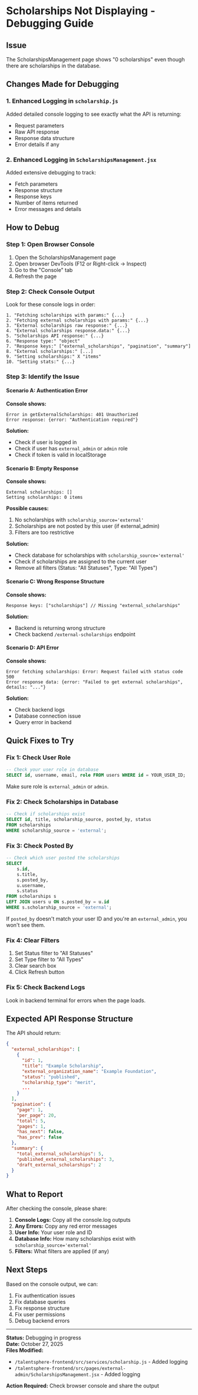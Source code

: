 # Scholarships Not Displaying - Debugging Guide

## Issue
The ScholarshipsManagement page shows "0 scholarships" even though there are scholarships in the database.

## Changes Made for Debugging

### 1. Enhanced Logging in `scholarship.js`
Added detailed console logging to see exactly what the API is returning:
- Request parameters
- Raw API response
- Response data structure
- Error details if any

### 2. Enhanced Logging in `ScholarshipsManagement.jsx`
Added extensive debugging to track:
- Fetch parameters
- Response structure
- Response keys
- Number of items returned
- Error messages and details

## How to Debug

### Step 1: Open Browser Console
1. Open the ScholarshipsManagement page
2. Open browser DevTools (F12 or Right-click → Inspect)
3. Go to the "Console" tab
4. Refresh the page

### Step 2: Check Console Output

Look for these console logs in order:

```
1. "Fetching scholarships with params:" {...}
2. "Fetching external scholarships with params:" {...}
3. "External scholarships raw response:" {...}
4. "External scholarships response.data:" {...}
5. "Scholarships API response:" {...}
6. "Response type:" "object"
7. "Response keys:" ["external_scholarships", "pagination", "summary"]
8. "External scholarships:" [...]
9. "Setting scholarships:" X "items"
10. "Setting stats:" {...}
```

### Step 3: Identify the Issue

#### Scenario A: Authentication Error
**Console shows:**
```
Error in getExternalScholarships: 401 Unauthorized
Error response: {error: "Authentication required"}
```

**Solution:** 
- Check if user is logged in
- Check if user has `external_admin` or `admin` role
- Check if token is valid in localStorage

#### Scenario B: Empty Response
**Console shows:**
```
External scholarships: []
Setting scholarships: 0 items
```

**Possible causes:**
1. No scholarships with `scholarship_source='external'`
2. Scholarships are not posted by this user (if external_admin)
3. Filters are too restrictive

**Solution:**
- Check database for scholarships with `scholarship_source='external'`
- Check if scholarships are assigned to the current user
- Remove all filters (Status: "All Statuses", Type: "All Types")

#### Scenario C: Wrong Response Structure
**Console shows:**
```
Response keys: ["scholarships"] // Missing "external_scholarships"
```

**Solution:**
- Backend is returning wrong structure
- Check backend `/external-scholarships` endpoint

#### Scenario D: API Error
**Console shows:**
```
Error fetching scholarships: Error: Request failed with status code 500
Error response data: {error: "Failed to get external scholarships", details: "..."}
```

**Solution:**
- Check backend logs
- Database connection issue
- Query error in backend

## Quick Fixes to Try

### Fix 1: Check User Role
```sql
-- Check your user role in database
SELECT id, username, email, role FROM users WHERE id = YOUR_USER_ID;
```

Make sure role is `external_admin` or `admin`.

### Fix 2: Check Scholarships in Database
```sql
-- Check if scholarships exist
SELECT id, title, scholarship_source, posted_by, status 
FROM scholarships 
WHERE scholarship_source = 'external';
```

### Fix 3: Check Posted By
```sql
-- Check which user posted the scholarships
SELECT 
    s.id, 
    s.title, 
    s.posted_by, 
    u.username,
    s.status
FROM scholarships s
LEFT JOIN users u ON s.posted_by = u.id
WHERE s.scholarship_source = 'external';
```

If `posted_by` doesn't match your user ID and you're an `external_admin`, you won't see them.

### Fix 4: Clear Filters
1. Set Status filter to "All Statuses"
2. Set Type filter to "All Types"
3. Clear search box
4. Click Refresh button

### Fix 5: Check Backend Logs
Look in backend terminal for errors when the page loads.

## Expected API Response Structure

The API should return:
```json
{
  "external_scholarships": [
    {
      "id": 1,
      "title": "Example Scholarship",
      "external_organization_name": "Example Foundation",
      "status": "published",
      "scholarship_type": "merit",
      ...
    }
  ],
  "pagination": {
    "page": 1,
    "per_page": 20,
    "total": 5,
    "pages": 1,
    "has_next": false,
    "has_prev": false
  },
  "summary": {
    "total_external_scholarships": 5,
    "published_external_scholarships": 3,
    "draft_external_scholarships": 2
  }
}
```

## What to Report

After checking the console, please share:

1. **Console Logs:** Copy all the console.log outputs
2. **Any Errors:** Copy any red error messages
3. **User Info:** Your user role and ID
4. **Database Info:** How many scholarships exist with `scholarship_source='external'`
5. **Filters:** What filters are applied (if any)

## Next Steps

Based on the console output, we can:
1. Fix authentication issues
2. Fix database queries
3. Fix response structure
4. Fix user permissions
5. Debug backend errors

---

**Status:** Debugging in progress  
**Date:** October 27, 2025  
**Files Modified:**
- `/talentsphere-frontend/src/services/scholarship.js` - Added logging
- `/talentsphere-frontend/src/pages/external-admin/ScholarshipsManagement.jsx` - Added logging

**Action Required:** Check browser console and share the output
